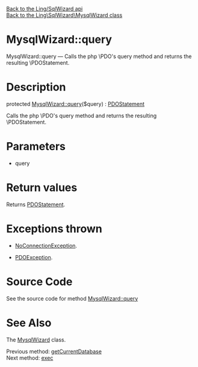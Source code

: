 [Back to the Ling/SqlWizard api](https://github.com/lingtalfi/SqlWizard/blob/master/doc/api/Ling/SqlWizard.md)<br>
[Back to the Ling\SqlWizard\MysqlWizard class](https://github.com/lingtalfi/SqlWizard/blob/master/doc/api/Ling/SqlWizard/MysqlWizard.md)


MysqlWizard::query
================



MysqlWizard::query — Calls the php \PDO's query method and returns the resulting \PDOStatement.




Description
================


protected [MysqlWizard::query](https://github.com/lingtalfi/SqlWizard/blob/master/doc/api/Ling/SqlWizard/MysqlWizard/query.md)($query) : [PDOStatement](https://www.php.net/manual/en/class.pdostatement.php)




Calls the php \PDO's query method and returns the resulting \PDOStatement.




Parameters
================


- query

    


Return values
================

Returns [PDOStatement](https://www.php.net/manual/en/class.pdostatement.php).


Exceptions thrown
================

- [NoConnectionException](https://github.com/lingtalfi/SqlWizard/blob/master/doc/api/Ling/SqlWizard/Exception/NoConnectionException.md).&nbsp;

- [PDOException](https://www.php.net/manual/en/class.pdoexception.php).&nbsp;







Source Code
===========
See the source code for method [MysqlWizard::query](https://github.com/lingtalfi/SqlWizard/blob/master/MysqlWizard.php#L659-L665)


See Also
================

The [MysqlWizard](https://github.com/lingtalfi/SqlWizard/blob/master/doc/api/Ling/SqlWizard/MysqlWizard.md) class.

Previous method: [getCurrentDatabase](https://github.com/lingtalfi/SqlWizard/blob/master/doc/api/Ling/SqlWizard/MysqlWizard/getCurrentDatabase.md)<br>Next method: [exec](https://github.com/lingtalfi/SqlWizard/blob/master/doc/api/Ling/SqlWizard/MysqlWizard/exec.md)<br>

